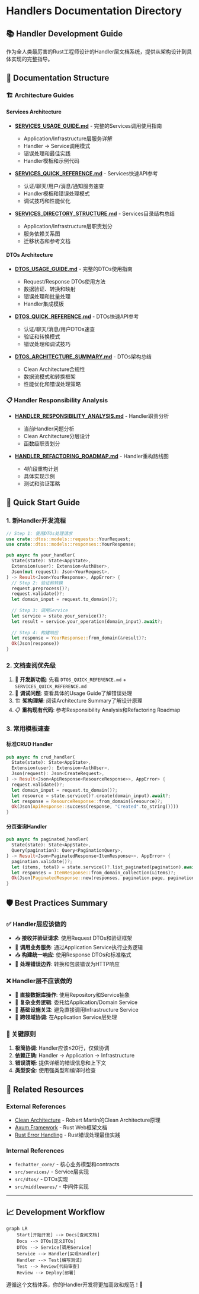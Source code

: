 # Handlers Documentation Directory

## 📚 Handler Development Guide

作为全人类最厉害的Rust工程师设计的Handler层文档系统，提供从架构设计到具体实现的完整指导。

## 📂 Documentation Structure

### 🏗️ Architecture Guides

#### Services Architecture
- **[SERVICES_USAGE_GUIDE.md](./SERVICES_USAGE_GUIDE.md)** - 完整的Services调用使用指南
  - Application/Infrastructure层服务详解
  - Handler → Service调用模式
  - 错误处理和最佳实践
  - Handler模板和示例代码

- **[SERVICES_QUICK_REFERENCE.md](./SERVICES_QUICK_REFERENCE.md)** - Services快速API参考
  - 认证/聊天/用户/消息/通知服务速查
  - Handler模板和错误处理模式
  - 调试技巧和性能优化

- **[SERVICES_DIRECTORY_STRUCTURE.md](./SERVICES_DIRECTORY_STRUCTURE.md)** - Services目录结构总结
  - Application/Infrastructure层职责划分
  - 服务依赖关系图
  - 迁移状态和参考文档

#### DTOs Architecture
- **[DTOS_USAGE_GUIDE.md](./DTOS_USAGE_GUIDE.md)** - 完整的DTOs使用指南
  - Request/Response DTOs使用方法
  - 数据验证、转换和映射
  - 错误处理和批量处理
  - Handler集成模板

- **[DTOS_QUICK_REFERENCE.md](./DTOS_QUICK_REFERENCE.md)** - DTOs快速API参考
  - 认证/聊天/消息/用户DTOs速查
  - 验证和转换模式
  - 错误处理和调试技巧

- **[DTOS_ARCHITECTURE_SUMMARY.md](./DTOS_ARCHITECTURE_SUMMARY.md)** - DTOs架构总结
  - Clean Architecture合规性
  - 数据流模式和转换框架
  - 性能优化和错误处理策略

### 📋 Handler Responsibility Analysis
- **[HANDLER_RESPONSIBILITY_ANALYSIS.md](./HANDLER_RESPONSIBILITY_ANALYSIS.md)** - Handler职责分析
  - 当前Handler问题分析
  - Clean Architecture分层设计
  - 函数级职责划分

- **[HANDLER_REFACTORING_ROADMAP.md](./HANDLER_REFACTORING_ROADMAP.md)** - Handler重构路线图
  - 4阶段重构计划
  - 具体实现示例
  - 测试和验证策略

## 🎯 Quick Start Guide

### 1. 新Handler开发流程

```rust
// Step 1: 使用DTOs处理请求
use crate::dtos::models::requests::YourRequest;
use crate::dtos::models::responses::YourResponse;

pub async fn your_handler(
  State(state): State<AppState>,
  Extension(user): Extension<AuthUser>,
  Json(mut request): Json<YourRequest>,
) -> Result<Json<YourResponse>, AppError> {
  // Step 2: 验证和转换
  request.preprocess()?;
  request.validate()?;
  let domain_input = request.to_domain()?;
  
  // Step 3: 调用Service
  let service = state.your_service()?;
  let result = service.your_operation(domain_input).await?;
  
  // Step 4: 构建响应
  let response = YourResponse::from_domain(&result)?;
  Ok(Json(response))
}
```

### 2. 文档查阅优先级

1. 🚀 **开发新功能**: 先看 `DTOS_QUICK_REFERENCE.md` + `SERVICES_QUICK_REFERENCE.md`
2. 🔧 **调试问题**: 查看具体的Usage Guide了解错误处理
3. 🏗️ **架构理解**: 阅读Architecture Summary了解设计原理
4. 📋 **重构现有代码**: 参考Responsibility Analysis和Refactoring Roadmap

### 3. 常用模板速查

#### 标准CRUD Handler
```rust
pub async fn crud_handler(
  State(state): State<AppState>,
  Extension(user): Extension<AuthUser>,
  Json(request): Json<CreateRequest>,
) -> Result<Json<ApiResponse<ResourceResponse>>, AppError> {
  request.validate()?;
  let domain_input = request.to_domain()?;
  let resource = state.service()?.create(domain_input).await?;
  let response = ResourceResponse::from_domain(&resource)?;
  Ok(Json(ApiResponse::success(response, "Created".to_string())))
}
```

#### 分页查询Handler
```rust
pub async fn paginated_handler(
  State(state): State<AppState>,
  Query(pagination): Query<PaginationQuery>,
) -> Result<Json<PaginatedResponse<ItemResponse>>, AppError> {
  pagination.validate()?;
  let (items, total) = state.service()?.list_paginated(pagination).await?;
  let responses = ItemResponse::from_domain_collection(&items)?;
  Ok(Json(PaginatedResponse::new(responses, pagination.page, pagination.limit, total)))
}
```

## 🛡️ Best Practices Summary

### ✅ Handler层应该做的
- 📥 **接收并验证请求**: 使用Request DTOs和验证框架
- 🔄 **调用业务服务**: 通过Application Service执行业务逻辑
- 📤 **构建统一响应**: 使用Response DTOs和标准格式
- 🚨 **处理错误边界**: 转换和包装错误为HTTP响应

### ❌ Handler层不应该做的
- 💾 **直接数据库操作**: 使用Repository和Service抽象
- 🧠 **复杂业务逻辑**: 委托给Application/Domain Service
- 🔧 **基础设施关注**: 避免直接调用Infrastructure Service
- 🔀 **跨领域协调**: 在Application Service层处理

### 🎯 关键原则
1. **极简协调**: Handler应该≤20行，仅做协调
2. **依赖正确**: Handler → Application → Infrastructure
3. **错误清晰**: 提供详细的错误信息和上下文
4. **类型安全**: 使用强类型和编译时检查

## 🔗 Related Resources

### External References
- [Clean Architecture](https://blog.cleancoder.com/uncle-bob/2012/08/13/the-clean-architecture.html) - Robert Martin的Clean Architecture原理
- [Axum Framework](https://docs.rs/axum/) - Rust Web框架文档
- [Rust Error Handling](https://doc.rust-lang.org/book/ch09-00-error-handling.html) - Rust错误处理最佳实践

### Internal References
- `fechatter_core/` - 核心业务模型和contracts
- `src/services/` - Service层实现
- `src/dtos/` - DTOs实现
- `src/middlewares/` - 中间件实现

---

## 📈 Development Workflow

```mermaid
graph LR
    Start[开始开发] --> Docs[查阅文档]
    Docs --> DTOs[定义DTOs]
    DTOs --> Service[调用Service]
    Service --> Handler[实现Handler]
    Handler --> Test[编写测试]
    Test --> Review[代码审查]
    Review --> Deploy[部署]
```

遵循这个文档体系，你的Handler开发将更加高效和规范！🎉 